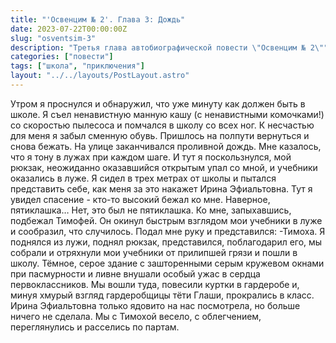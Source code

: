```yaml
---
title: "'Освенцим № 2'. Глава 3: Дождь"
date: 2023-07-22T00:00:00Z
slug: "osventsim-3"
description: "Третья глава автобиографической повести \"Освенцим № 2\""
categories: ["повести"]
tags: ["школа", "приключения"]
layout: "../../layouts/PostLayout.astro"
---
```


Утром я проснулся и обнаружил, что уже минуту как должен быть в школе. Я съел ненавистную манную кашу (с ненавистными комочками!) со скоростью пылесоса и помчался в школу со всех ног.
К несчастью для меня я забыл сменную обувь. Пришлось на полпути вернуться и снова бежать. 
На улице заканчивался проливной дождь. Мне казалось, что я тону в лужах при каждом шаге.
И тут я поскользнулся, мой рюкзак, неожиданно оказавшийся открытым упал со мной, и учебники оказались в луже. Я сидел в трех метрах от школы и пытался представить себе, как меня за это накажет Ирина Эфиальтовна.
Тут я увидел спасение - кто-то высокий бежал ко мне. Наверное, пятиклашка…
Нет, это был не пятиклашка. Ко мне, запыхавшись, подбежал Тимофей. Он окинул быстрым взглядом мои учебники в луже и сообразил, что случилось. Подал мне руку и представился: 
-Тимоха.
Я поднялся из лужи, поднял рюкзак, представился, поблагодарил его, мы собрали и отряхнули мои учебники от прилипшей грязи и пошли в школу.
Тёмное, серое здание с зашторенными серым кружевом окнами при пасмурности и ливне внушали особый ужас в сердца первоклассников. Мы вошли туда, повесили куртки в гардеробе и, минуя хмурый взгляд гардеробщицы тёти Глаши, прокрались в класс.
Ирина Эфиальтовна только ядовито на нас посмотрела, но больше ничего не сделала. Мы с Тимохой весело, с облегчением, переглянулись и расселись по партам.
